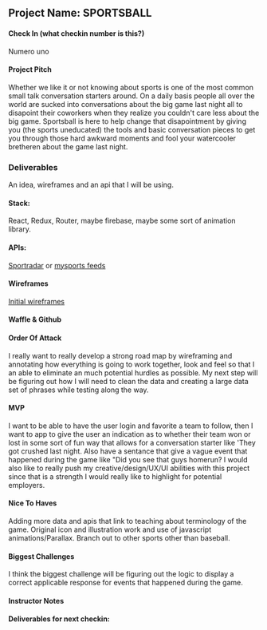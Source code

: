 
## Project Name: SPORTSBALL

#### Check In (what checkin number is this?)
Numero uno
#### Project Pitch
Whether we like it or not knowing about sports is one of the most common small talk conversation starters around. On a daily basis people all over the world are sucked into conversations about the big game last night all to disapoint their coworkers when they realize you couldn't care less about the big game. Sportsball is here to help change that disapointment by giving you (the sports uneducated) the tools and basic conversation pieces to get you through those hard awkward moments and fool your watercooler bretheren about the game last night.

### Deliverables
An idea, wireframes and an api that I will be using.
#### Stack:
React, Redux, Router, maybe firebase, maybe some sort of animation library.
#### APIs:
[Sportradar](https://developer.sportradar.com/API_Packaging#Feed_packages) or [mysports feeds](https://www.mysportsfeeds.com/)
#### Wireframes
[Initial wireframes](https://projects.invisionapp.com/prototype/cjgwlehgr000bb601i7tled18/play)
#### Waffle & Github

#### Order Of Attack
I really want to really develop a strong road map by wireframing and annotating how everything is going to work together, look and feel so that I an able to eliminate an much potential hurdles as possible. My next step will be figuring out how I will need to clean the data and creating a large data set of phrases while testing along the way. 
#### MVP
I want to be able to have the user login and favorite a team to follow, then I want to app to give the user an indication as to whether their team won or lost in some sort of fun way that allows for a conversation starter like 'They got crushed last night. Also have a sentance that give a vague event that happened during the game like "Did you see that guys homerun? I would also like to really push my creative/design/UX/UI abilities with this project since that is a strength I would really like to highlight for potential employers.


#### Nice To Haves
Adding more data and apis that link to teaching about terminology of the game. Original icon and illustration work and use of javascript animations/Parallax. Branch out to other sports other than baseball.

#### Biggest Challenges
I think the biggest challenge will be figuring out the logic to display a correct applicable response for events that happened during the game.

#### Instructor Notes

#### Deliverables for next checkin:

